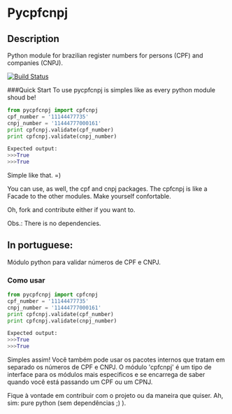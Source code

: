 Pycpfcnpj
=======

Description
-----------
Python module for brazilian register numbers for persons (CPF) and companies (CNPJ).

[![Build Status](https://travis-ci.org/matheuscas/pycpfcnpj.png?branch=master)](https://travis-ci.org/matheuscas/pycpfcnpj)

###Quick Start
To use pycpfcnpj is simples like as every python module shoud be!

```python
from pycpfcnpj import cpfcnpj
cpf_number = '11144477735'
cnpj_number = '11444777000161'
print cpfcnpj.validate(cpf_number)
print cpfcnpj.validate(cnpj_number)

Expected output:
>>>True
>>>True
```
Simple like that. =)

You can use, as well, the cpf and cnpj packages. The cpfcnpj is like a Facade to the other modules. Make yourself confortable.

Oh, fork and contribute either if you want to.

Obs.: There is no dependencies. 

In portuguese:
--------------

Módulo python para validar números de CPF e CNPJ.

### Como usar
```python
from pycpfcnpj import cpfcnpj
cpf_number = '11144477735'
cnpj_number = '11444777000161'
print cpfcnpj.validate(cpf_number)
print cpfcnpj.validate(cnpj_number)

Expected output:
>>>True
>>>True
```

Simples assim! Você também pode usar os pacotes internos que tratam em separado os números de CPF e CNPJ. O módulo 'cpfcnpj' é um tipo de interface para os módulos mais especificos e se encarrega de saber quando você está passando um CPF ou um CPNJ. 

Fique à vontade em contribuir com o projeto ou da maneira que quiser. Ah, sim: pure python (sem dependências ;) ).


